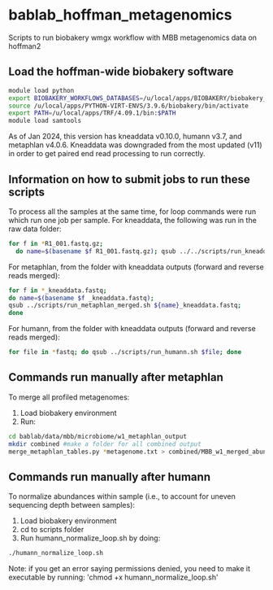 # bablab_hoffman_metagenomics
Scripts to run biobakery wmgx workflow with MBB metagenomics data on hoffman2

## Load the hoffman-wide biobakery software
```bash
module load python
export BIOBAKERY_WORKFLOWS_DATABASES=/u/local/apps/BIOBAKERY/biobakery_workflows_databases
source /u/local/apps/PYTHON-VIRT-ENVS/3.9.6/biobakery/bin/activate
export PATH=/u/local/apps/TRF/4.09.1/bin:$PATH
module load samtools
```
As of Jan 2024, this version has kneaddata v0.10.0, humann v3.7, and metaphlan v4.0.6. 
Kneaddata was downgraded from the most updated (v11) in order to get paired end read processing to run correctly. 

## Information on how to submit jobs to run these scripts
To process all the samples at the same time, for loop commands were run which run one job per sample. 
For kneaddata, the following was run in the raw data folder:
```bash
for f in *R1_001.fastq.gz;
  do name=$(basename $f R1_001.fastq.gz); qsub ../../scripts/run_kneaddata_forloop.sh ${name}R1_001.fastq.gz ${name}R2_001.fastq.gz; done
```
For metaphlan, from the folder with kneaddata outputs (forward and reverse reads merged):
```bash
for f in *_kneaddata.fastq;
do name=$(basename $f _kneaddata.fastq);
qsub ../scripts/run_metaphlan_merged.sh ${name}_kneaddata.fastq;
done
```
For humann, from the folder with kneaddata outputs (forward and reverse reads merged):
```bash
for file in *fastq; do qsub ../scripts/run_humann.sh $file; done 
```

## Commands run manually after metaphlan
To merge all profiled metagenomes:
1) Load biobakery environment
2) Run:
```bash
cd bablab/data/mbb/microbiome/w1_metaphlan_output
mkdir combined #make a folder for all combined output
merge_metaphlan_tables.py *metagenome.txt > combined/MBB_w1_merged_abundance_table.txt
```

## Commands run manually after humann
To normalize abundances within sample (i.e., to account for uneven sequencing depth between samples):
1) Load biobakery environment
2) cd to scripts folder
3) Run humann_normalize_loop.sh by doing:
```bash
./humann_normalize_loop.sh
```
Note: if you get an error saying permissions denied, you need to make it executable by running: 'chmod +x humann_normalize_loop.sh'
